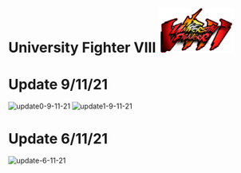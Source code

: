 # University Fighter VIII <img src="./assets/logo/logo.png" alt="drawing" width="150"/>

# Update 9/11/21
<img src="https://i.ibb.co/9VJ2RRw/Capture-d-cran-de-2021-11-09-01-54-10.png" alt="update0-9-11-21" width="800"/>

<img src="https://i.ibb.co/X3FqKxg/Capture-d-cran-de-2021-11-09-01-54-24.png" alt="update1-9-11-21" width="800"/>

# Update 6/11/21
<img src="https://i.ibb.co/QMJ1vH0/Capture-d-cran-de-2021-11-06-05-03-09.png" alt="update-6-11-21" width="800"/>





